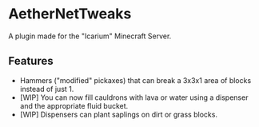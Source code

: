# AetherNetTweaks
A plugin made for the "Icarium" Minecraft Server.

## Features
- Hammers ("modified" pickaxes) that can break a 3x3x1 area of blocks instead of just 1.
- [WIP] You can now fill cauldrons with lava or water using a dispenser and the appropriate fluid bucket.
- [WIP] Dispensers can plant saplings on dirt or grass blocks.
